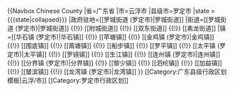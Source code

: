 {{Navbox Chinese County
|省=广东省
|市=云浮市
|县级市=罗定市
|state = {{{state<includeonly>|collapsed</includeonly>}}}
|政府驻地=[[罗城街道 (罗定市)|罗城街道]]
|街道=[[罗城街道 (罗定市)|罗城街道]] {{!}} [[附城街道]] {{!}} [[双东街道]] {{!}} [[素龙街道]]
|镇=[[华石镇 (罗定市)|华石镇]] {{!}} [[苹塘镇]] {{!}} [[金鸡镇 (罗定市)|金鸡镇]] {{!}} [[围底镇]] {{!}} [[䓣塘镇]] {{!}} [[船步镇]] {{!}} [[罗平镇]] {{!}} [[太平镇 (罗定市)|太平镇]] {{!}} [[罗镜镇]] {{!}} [[生江镇]] {{!}} [[连州镇 (罗定市)|连州镇]] {{!}} [[分界镇 (罗定市)|分界镇]] {{!}} [[黎少镇]] {{!}} [[泗纶镇]] {{!}} [[加益镇]] {{!}} [[榃滨镇]] {{!}} [[龙湾镇 (罗定市)|龙湾镇]]
}}<noinclude>
[[Category:广东县级行政区划模板|云浮/市]]
[[Category:罗定市行政区划]]
</noinclude>